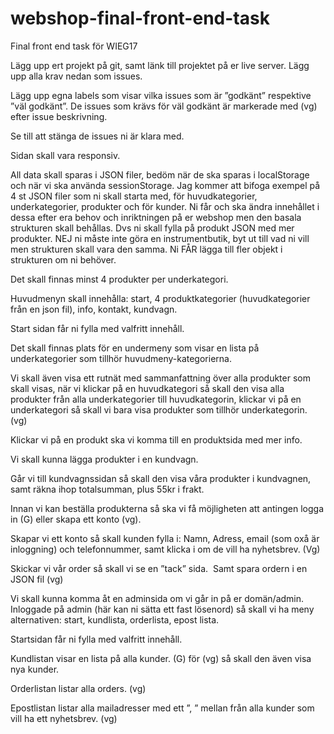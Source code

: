 # webshop-final-front-end-task
Final front end task för WIEG17

Lägg upp ert projekt på git, samt länk till projektet på er live server.
Lägg upp alla krav nedan som issues.

Lägg upp egna labels som visar vilka issues som är ”godkänt” respektive ”väl godkänt”.
De issues som krävs för väl godkänt är markerade med (vg) efter issue beskrivning. 

Se till att stänga de issues ni är klara med.

Sidan skall vara responsiv.

All data skall sparas i JSON filer, bedöm när de ska sparas i localStorage och när vi ska använda sessionStorage. 
Jag kommer att bifoga exempel på 4 st JSON filer som ni skall starta med, för huvudkategorier, underkategorier, produkter och för kunder. Ni får och ska ändra innehållet i dessa efter era behov och inriktningen på er webshop men den basala strukturen skall behållas.
Dvs ni skall fylla på produkt JSON med mer produkter. NEJ ni måste inte göra en instrumentbutik, byt ut till vad ni vill men strukturen skall vara den samma.
Ni FÅR lägga till fler objekt i strukturen om ni behöver.

Det skall finnas minst 4 produkter per underkategori.

Huvudmenyn skall innehålla: start, 4 produktkategorier (huvudkategorier från en json fil), info, kontakt, kundvagn.

Start sidan får ni fylla med valfritt innehåll.

Det skall finnas plats för en undermeny som visar en lista på underkategorier som tillhör huvudmeny-kategorierna. 

Vi skall även visa ett rutnät med sammanfattning över alla produkter som skall visas, när vi klickar på en huvudkategori så skall den visa alla produkter från alla underkategorier till huvudkategorin, klickar vi på en underkategori så skall vi bara visa produkter som tillhör underkategorin. (vg)

Klickar vi på en produkt ska vi komma till en produktsida med mer info.

Vi skall kunna lägga produkter i en kundvagn.

Går vi till kundvagnssidan så skall den visa våra produkter i kundvagnen, samt räkna ihop totalsumman, plus 55kr i frakt.

Innan vi kan beställa produkterna så ska vi få möjligheten att antingen logga in (G) eller skapa ett konto (vg).

Skapar vi ett konto så skall kunden fylla i:
Namn, Adress, email (som oxå är inloggning) och telefonnummer, samt klicka i om de vill ha nyhetsbrev. (Vg)

Skickar vi vår order så skall vi se en ”tack” sida. 
Samt spara ordern i en JSON fil (vg)

Vi skall kunna komma åt en adminsida om vi går in på er domän/admin. Inloggade på admin (här kan ni sätta ett fast lösenord) så skall vi ha meny alternativen: start, kundlista, orderlista, epost lista. 

Startsidan får ni fylla med valfritt innehåll. 

Kundlistan visar en lista på alla kunder. (G) för (vg) så skall den även visa nya kunder.

Orderlistan listar alla orders. (vg)

Epostlistan listar alla mailadresser med ett ”, ” mellan från alla kunder som vill ha ett nyhetsbrev. (vg)
